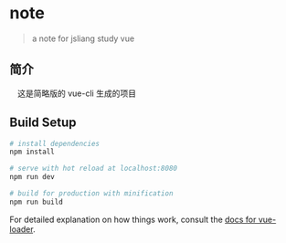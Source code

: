 # note

> a note for jsliang study vue

## 简介

&emsp;这是简略版的 vue-cli 生成的项目


## Build Setup

``` bash
# install dependencies
npm install

# serve with hot reload at localhost:8080
npm run dev

# build for production with minification
npm run build
```

For detailed explanation on how things work, consult the [docs for vue-loader](http://vuejs.github.io/vue-loader).
